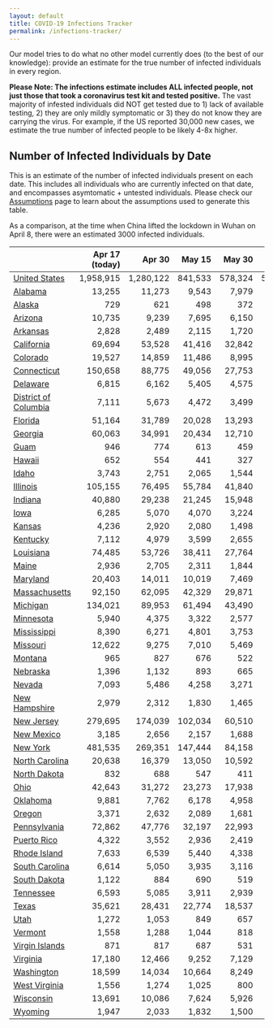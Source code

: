 ```yaml
---
layout: default
title: COVID-19 Infections Tracker
permalink: /infections-tracker/
---
```


Our model tries to do what no other model currently does (to the best of our knowledge): provide an estimate for the true number of infected individuals in every region.

**Please Note: The infections estimate includes ALL infected people, not just those that took a coronavirus test kit and tested positive.** The vast majority of infested individuals did NOT get tested due to 1) lack of available testing, 2) they are only mildly symptomatic or 3) they do not know they are carrying the virus. For example, if the US reported 30,000 new cases, we estimate the true number of infected people to be likely 4-8x higher.

## Number of Infected Individuals by Date
This is an estimate of the number of infected individuals present on each date. This includes all individuals who are currently infected on that date, and encompasses asymtomatic + untested individuals. Please check our [Assumptions](/about#assumptions) page to learn about the assumptions used to generate this table.

As a comparison, at the time when China lifted the lockdown in Wuhan on April 8, there were an estimated 3000 infected individuals.

|                                |   Apr 17 (today) |    Apr 30 |   May 15 |   May 30 |   Jun 15 |   Jun 30 |   Jul 15 |    Jul 30 |
|--------------------------------|-----------------:|----------:|---------:|---------:|---------:|---------:|---------:|---------:|
| [United States](/us)           |        1,958,915 | 1,280,122 |  841,533 |  578,324 |  524,664 |  614,627 |  801,732 | 1,117,411 |
| [Alabama](/us-al)              |           13,255 |    11,273 |    9,543 |    7,979 |    8,366 |   10,525 |   14,447 |    21,282 |
| [Alaska](/us-ak)               |              729 |       621 |      498 |      372 |      344 |      297 |      233 |       205 |
| [Arizona](/us-az)              |           10,735 |     9,239 |    7,695 |    6,150 |    5,549 |    5,555 |    5,914 |     6,905 |
| [Arkansas](/us-ar)             |            2,828 |     2,489 |    2,115 |    1,720 |    1,583 |    1,611 |    1,730 |     2,038 |
| [California](/us-ca)           |           69,694 |    53,528 |   41,416 |   32,842 |   37,098 |   54,340 |   85,442 |   138,185 |
| [Colorado](/us-co)             |           19,527 |    14,859 |   11,486 |    8,995 |    9,314 |   11,985 |   16,857 |    24,997 |
| [Connecticut](/us-ct)          |          150,658 |    88,775 |   49,056 |   27,753 |   17,769 |   14,394 |   13,460 |    14,066 |
| [Delaware](/us-de)             |            6,815 |     6,162 |    5,405 |    4,575 |    4,643 |    5,545 |    7,109 |     9,566 |
| [District of Columbia](/us-dc) |            7,111 |     5,673 |    4,472 |    3,499 |    3,317 |    3,778 |    4,657 |     6,030 |
| [Florida](/us-fl)              |           51,164 |    31,789 |   20,028 |   13,293 |   10,023 |    9,395 |   10,063 |    11,760 |
| [Georgia](/us-ga)              |           60,063 |    34,991 |   20,434 |   12,710 |    9,065 |    8,220 |    8,532 |     9,628 |
| [Guam](/us-gu)                 |              946 |       774 |      613 |      459 |      453 |      460 |      461 |       505 |
| [Hawaii](/us-hi)               |              652 |       554 |      441 |      327 |      337 |      311 |      246 |       215 |
| [Idaho](/us-id)                |            3,743 |     2,751 |    2,065 |    1,544 |    1,425 |    1,456 |    1,536 |     1,778 |
| [Illinois](/us-il)             |          105,155 |    76,495 |   55,784 |   41,840 |   40,497 |   50,108 |   68,229 |    96,865 |
| [Indiana](/us-in)              |           40,880 |    29,238 |   21,245 |   15,948 |   15,544 |   19,211 |   26,172 |    37,516 |
| [Iowa](/us-ia)                 |            6,285 |     5,070 |    4,070 |    3,224 |    2,837 |    2,823 |    3,009 |     3,507 |
| [Kansas](/us-ks)               |            4,236 |     2,920 |    2,080 |    1,498 |    1,326 |    1,321 |    1,409 |     1,654 |
| [Kentucky](/us-ky)             |            7,112 |     4,979 |    3,599 |    2,655 |    2,280 |    2,248 |    2,405 |     2,820 |
| [Louisiana](/us-la)            |           74,485 |    53,726 |   38,411 |   27,764 |   26,055 |   30,505 |   38,091 |    48,544 |
| [Maine](/us-me)                |            2,936 |     2,705 |    2,311 |    1,844 |    1,767 |    1,834 |    1,934 |     2,231 |
| [Maryland](/us-md)             |           20,403 |    14,011 |   10,019 |    7,469 |    7,489 |    9,302 |   12,651 |    18,487 |
| [Massachusetts](/us-ma)        |           92,150 |    62,095 |   42,329 |   29,871 |   26,945 |   30,390 |   37,354 |    48,308 |
| [Michigan](/us-mi)             |          134,021 |    89,953 |   61,494 |   43,490 |   40,655 |   47,497 |   59,641 |    77,719 |
| [Minnesota](/us-mn)            |            5,940 |     4,375 |    3,322 |    2,577 |    2,709 |    3,472 |    4,862 |     7,394 |
| [Mississippi](/us-ms)          |            8,390 |     6,271 |    4,801 |    3,753 |    3,808 |    4,744 |    6,502 |     9,588 |
| [Missouri](/us-mo)             |           12,622 |     9,275 |    7,010 |    5,469 |    5,477 |    6,832 |    9,483 |    14,195 |
| [Montana](/us-mt)              |              965 |       827 |      676 |      522 |      534 |      575 |      611 |       714 |
| [Nebraska](/us-ne)             |            1,396 |     1,132 |      893 |      665 |      632 |      559 |      440 |       385 |
| [Nevada](/us-nv)               |            7,093 |     5,486 |    4,258 |    3,271 |    2,826 |    2,755 |    2,899 |     3,341 |
| [New Hampshire](/us-nh)        |            2,979 |     2,312 |    1,830 |    1,465 |    1,522 |    1,922 |    2,653 |     3,947 |
| [New Jersey](/us-nj)           |          279,695 |   174,039 |  102,034 |   60,510 |   43,077 |   40,114 |   42,071 |    46,778 |
| [New Mexico](/us-nm)           |            3,185 |     2,656 |    2,157 |    1,688 |    1,547 |    1,579 |    1,687 |     1,975 |
| [New York](/us-ny)             |          481,535 |   269,351 |  147,444 |   84,158 |   73,082 |   88,257 |  117,035 |   162,143 |
| [North Carolina](/us-nc)       |           20,638 |    16,379 |   13,050 |   10,592 |   10,686 |   13,347 |   18,590 |    27,899 |
| [North Dakota](/us-nd)         |              832 |       688 |      547 |      411 |      375 |      325 |      256 |       224 |
| [Ohio](/us-oh)                 |           42,643 |    31,272 |   23,273 |   17,938 |   17,401 |   21,272 |   29,122 |    42,715 |
| [Oklahoma](/us-ok)             |            9,881 |     7,762 |    6,178 |    4,958 |    5,072 |    6,330 |    8,697 |    12,857 |
| [Oregon](/us-or)               |            3,371 |     2,632 |    2,089 |    1,681 |    1,720 |    2,172 |    3,064 |     4,687 |
| [Pennsylvania](/us-pa)         |           72,862 |    47,776 |   32,197 |   22,993 |   21,318 |   25,485 |   34,108 |    48,645 |
| [Puerto Rico](/us-pr)          |            4,322 |     3,552 |    2,936 |    2,419 |    2,536 |    3,224 |    4,520 |     6,864 |
| [Rhode Island](/us-ri)         |            7,633 |     6,539 |    5,440 |    4,338 |    4,733 |    5,910 |    7,578 |    10,280 |
| [South Carolina](/us-sc)       |            6,614 |     5,050 |    3,935 |    3,116 |    3,195 |    4,026 |    5,628 |     8,518 |
| [South Dakota](/us-sd)         |            1,122 |       884 |      690 |      519 |      490 |      498 |      528 |       618 |
| [Tennessee](/us-tn)            |            6,593 |     5,085 |    3,911 |    2,939 |    3,349 |    4,443 |    6,190 |     9,409 |
| [Texas](/us-tx)                |           35,621 |    28,431 |   22,774 |   18,537 |   18,398 |   22,878 |   32,214 |    49,015 |
| [Utah](/us-ut)                 |            1,272 |     1,053 |      849 |      657 |      620 |      641 |      689 |       817 |
| [Vermont](/us-vt)              |            1,558 |     1,288 |    1,044 |      818 |      745 |      746 |      784 |       903 |
| [Virgin Islands](/us-vi)       |              871 |       817 |      687 |      531 |      651 |      863 |    1,103 |     1,476 |
| [Virginia](/us-va)             |           17,180 |    12,466 |    9,252 |    7,129 |    6,958 |    8,586 |   11,958 |    17,948 |
| [Washington](/us-wa)           |           18,599 |    14,034 |   10,664 |    8,249 |    8,232 |   10,447 |   14,816 |    22,261 |
| [West Virginia](/us-wv)        |            1,556 |     1,274 |    1,025 |      800 |      755 |      786 |      844 |       996 |
| [Wisconsin](/us-wi)            |           13,691 |    10,086 |    7,624 |    5,926 |    5,925 |    7,357 |   10,165 |    15,131 |
| [Wyoming](/us-wy)              |            1,947 |     2,033 |    1,832 |    1,500 |    1,262 |    1,079 |      849 |       721 |

